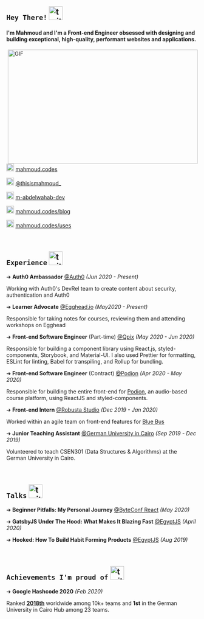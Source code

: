 ## `Hey There!` <img src="https://user-images.githubusercontent.com/27310414/88125741-37525480-cbd0-11ea-8b1d-7bb917bb8d89.gif" alt="twitter" width="36" height="36"/>

#### I'm Mahmoud and I'm a Front-end Engineer obsessed with designing and building exceptional, high-quality, performant websites and applications.

<img align="right" height="300px" width="500px" alt="GIF" src="https://mahmoud.codes/static/coding-74ebaac55a1d7aae7cabe6d05bf9a7b1.svg" />

<br/>
<br/>

<div align="left">

<img src="https://user-images.githubusercontent.com/27310414/88126696-6bc71000-cbd2-11ea-8726-ff4301da3c55.png" alt="personal website" width="20" height="20"/> [mahmoud.codes](https://mahmoud.codes)

<img src="https://user-images.githubusercontent.com/27310414/88126694-6b2e7980-cbd2-11ea-88d5-96045329b3d6.png" alt="twitter" width="20" height="20"/> [@thisismahmoud\_](https://twitter.com/thisismahmoud_)

<img src="https://user-images.githubusercontent.com/27310414/88126699-6c5fa680-cbd2-11ea-94ef-0385cf08206d.png" alt="linkedin" width="20" height="20"/> [m-abdelwahab-dev](https://www.linkedin.com/in/m-abdelwahab-dev/)

<img src="https://user-images.githubusercontent.com/27310414/88126702-6c5fa680-cbd2-11ea-860f-5acacd08316c.png" alt="blog" width="20" height="20"/> [mahmoud.codes/blog](https://mahmoud.codes/blog)

<img src="https://user-images.githubusercontent.com/27310414/88126703-6cf83d00-cbd2-11ea-81a1-c632be2e9edc.png" alt="tools used" width="20" height="20"/> [mahmoud.codes/uses](https://mahmoud.codes/uses)

</div>

<br/>

## `Experience` <img src="https://user-images.githubusercontent.com/27310414/88125498-b4c99500-cbcf-11ea-9766-628cdef39daa.gif" alt="twitter" width="36" height="36"/>

➔ **Auth0 Ambassador** [@Auth0](https://auth0.com) _(Jun 2020 - Present)_

Working with Auth0's DevRel team to create content about security, authentication and Auth0

➔ **Learner Advocate** [@Egghead.io](https://egghead.io) _(May2020 - Present)_

Responsible for taking notes for courses, reviewing them and attending workshops on Egghead

➔ **Front-end Software Engineer** (Part-time) [@Qpix](https://qpix.io/) _(May 2020 - Jun 2020)_

Responsible for building a component library using React.js, styled-components, Storybook, and Material-UI. I also used Prettier for formatting, ESLint for linting, Babel for transpiling, and Rollup for bundling.

➔ **Front-end Software Engineer** (Contract) [@Podion](https://podion.co/) _(Apr 2020 - May 2020)_

Responsible for building the entire front-end for [Podion](https://podion.co), an audio-based course platform, using ReactJS and styled-components.

➔ **Front-end Intern** [@Robusta Studio](https://robustastudio.com) _(Dec 2019 - Jan 2020)_

Worked within an agile team on front-end features for [Blue Bus](https://bluebus.com.eg/)

➔ **Junior Teaching Assistant** [@German University in Cairo](http://guc.edu.eg) _(Sep 2019 - Dec 2019)_

Volunteered to teach CSEN301 (Data Structures & Algorithms) at the German University in Cairo.

<br/>

## `Talks` <img src="https://user-images.githubusercontent.com/27310414/88125684-18ec5900-cbd0-11ea-82f0-709031e56a03.gif" alt="twitter" width="36" height="36"/>

➔ **Beginner Pitfalls: My Personal Journey** [@ByteConf React](https://www.bytesized.xyz/conferences/byteconf-react-2020/) _(May 2020)_

➔ **GatsbyJS Under The Hood: What Makes It Blazing Fast** [@EgyptJS](https://www.meetup.com/EgyptJS/events/269752047/) _(April 2020)_

➔ **Hooked: How To Build Habit Forming Products** [@EgyptJS](https://www.meetup.com/EgyptJS/events/260794616/) _(Aug 2019)_

<br/>

## `Achievements I'm proud of` <img src="https://user-images.githubusercontent.com/27310414/88125586-e0e51600-cbcf-11ea-9202-14cdb679dc05.gif" alt="twitter" width="36" height="36"/>

➔ **Google Hashcode 2020** _(Feb 2020)_

Ranked [**2018th**](https://codingcompetitions.withgoogle.com/hashcode/certificate/round/00000000001a006c) worldwide among 10k+ teams and **1st** in the German University in Cairo Hub among 23 teams.
